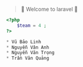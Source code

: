 > 🎈 Welcome to laravel 🎈

```php 
<?php  
    $team = 4 ;
?>

* Vũ Bảo Linh 
* Nguyễn Vân Anh 
* Nguyễn Văn Trọng
* Trần Văn Quảng  
